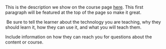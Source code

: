 This is the description we show on the course page [here](https://lab.github.com/AlokKumarPatel/html-and-java-script). This first paragraph will be featured at the top of the page so make it great.
​

​
Be sure to tell the learner about the technology you are teaching, why they should learn it, how they can use it, and what you will teach them.
​


Include information on how they can reach you for questions about the content or course. 